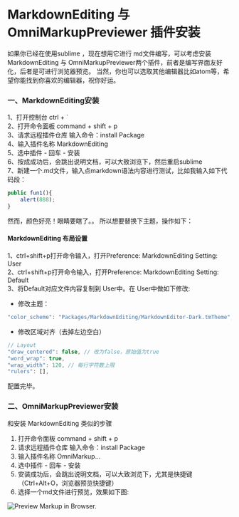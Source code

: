 # MarkdownEditing 与 OmniMarkupPreviewer 插件安装
如果你已经在使用sublime ，现在想用它进行 md文件编写，可以考虑安装MarkdownEditing 与 OmniMarkupPreviewer两个插件，前者是编写界面友好化，后者是可进行浏览器预览。  当然，你也可以选取其他编辑器比如atom等，希望你能找到你喜欢的编辑器，祝你好运。
### 一、MarkdownEditing安装
1、打开控制台        ctrl + `  
2、打开命令面板      command + shift + p  
3、请求远程插件仓库  输入命令：install Package  
4、输入插件名称      MarkdownEditing  
5、选中插件 - 回车 - 安装  
6、按成成功后，会跳出说明文档，可以大致浏览下，然后重启sublime  
7、新建一个.md文件，输入点markdown语法内容进行测试，比如我输入如下代码段：  

``` javascript
public fun1(){
    alert(888);
}
```
    

然而，颜色好亮！眼睛要瞎了。。
所以想要替换下主题，操作如下：
#### MarkdownEditing 布局设置
1、ctrl+shift+p打开命令输入，打开Preference: MarkdownEditing Setting: User  
2、ctrl+shift+p打开命令输入，打开Preference: MarkdownEditing Setting: Default  
3、将Default对应文件内容复制到 User中。在 User中做如下修改:  

- 修改主题：
``` javascript
"color_scheme": "Packages/MarkdownEditing/MarkdownEditor-Dark.tmTheme", // 修改成深色主题
```
    
- 修改区域对齐（去掉左边空白）
``` javascript
// Layout
"draw_centered": false, // 改为false，原始值为true
"word_wrap": true,
"wrap_width": 120, // 每行字符数上限
"rulers": [],
```

配置完毕。

### 二、OmniMarkupPreviewer安装 
和安装 MarkdownEditing 类似的步骤  
1. 打开命令面板      command + shift + p  
2. 请求远程插件仓库  输入命令：install Package   
3. 输入插件名称      OmniMarkup...  
4. 选中插件 - 回车 - 安装    
5. 安装成功后，会跳出说明文档，可以大致浏览下，尤其是快捷键（Ctrl+Alt+O，浏览器预览快捷键）    
6. 选择一个md文件进行预览，效果如下图:

![Preview Markup in Browser.](../../images/2018030801.png)